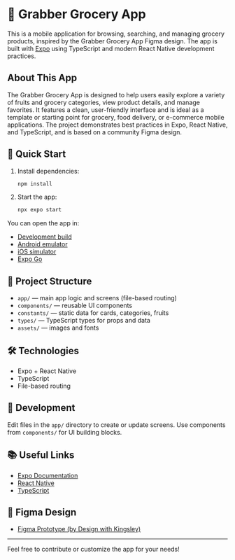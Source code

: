 
# 🍏 Grabber Grocery App

This is a mobile application for browsing, searching, and managing grocery products, inspired by the Grabber Grocery App Figma design. The app is built with [Expo](https://expo.dev) using TypeScript and modern React Native development practices.

## About This App

The Grabber Grocery App is designed to help users easily explore a variety of fruits and grocery categories, view product details, and manage favorites. It features a clean, user-friendly interface and is ideal as a template or starting point for grocery, food delivery, or e-commerce mobile applications. The project demonstrates best practices in Expo, React Native, and TypeScript, and is based on a community Figma design.

## 🚀 Quick Start

1. Install dependencies:
   ```bash
   npm install
   ```

2. Start the app:
   ```bash
   npx expo start
   ```

You can open the app in:
- [Development build](https://docs.expo.dev/develop/development-builds/introduction/)
- [Android emulator](https://docs.expo.dev/workflow/android-studio-emulator/)
- [iOS simulator](https://docs.expo.dev/workflow/ios-simulator/)
- [Expo Go](https://expo.dev/go)

## 📁 Project Structure

- `app/` — main app logic and screens (file-based routing)
- `components/` — reusable UI components
- `constants/` — static data for cards, categories, fruits
- `types/` — TypeScript types for props and data
- `assets/` — images and fonts

## 🛠️ Technologies

- Expo + React Native
- TypeScript
- File-based routing

## 📝 Development

Edit files in the `app/` directory to create or update screens. Use components from `components/` for UI building blocks.

## 📚 Useful Links

- [Expo Documentation](https://docs.expo.dev/)
- [React Native](https://reactnative.dev/)
- [TypeScript](https://www.typescriptlang.org/)

## 🎨 Figma Design

- [Figma Prototype (by Design with Kingsley)](https://www.figma.com/design/W8rmyIAqsMgwQixIInPbU7/Grabber-Grocrey-App--Community-?node-id=0-1&p=f&t=HXrInCLWaRGtMZ1V-0)

---

Feel free to contribute or customize the app for your needs!

